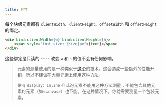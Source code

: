 ```yaml
---
title: 尺寸
---
```


每个块级元素都有 `clientWidth`、`clientHeight`、`offsetWidth` 和 `offsetHeight` 的绑定。

```html
<div bind:clientWidth={w} bind:clientHeight={h}>
	<span style="font-size: {size}px">{text}</span>
</div>
```

这些绑定是只读的 -- -- 改变 `w` 和 `h` 的值不会有任何影响。

> 元素的测量使用的是一种类似于[这个](http://www.backalleycoder.com/2013/03/18/cross-browser-event-based-element-resize-detection/)的技术。这会造成一些额外的性能开销，所以不建议在大量元素上使用这种方法。
>
> 带有 `display: inline` 样式的元素不能用这种方法测量；不能包含其他元素的元素（如`<canvas>`）也不能。在这种情况下，你就需要测量一个包装元素。